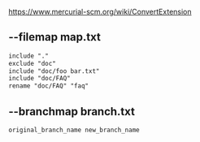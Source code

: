 https://www.mercurial-scm.org/wiki/ConvertExtension


## --filemap map.txt

```txt
include "."
exclude "doc"
include "doc/foo bar.txt"
include "doc/FAQ"
rename "doc/FAQ" "faq"
```

## --branchmap branch.txt

```txt
original_branch_name new_branch_name
```